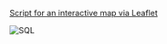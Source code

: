 [Script for an interactive map via Leaflet](https://github.com/Ian8VT/Ian8VT.github.io/blob/master/dsmmap/index.html)



![SQL](https://github.com/Ian8VT/Ian8VT.github.io/blob/master/process.png)
